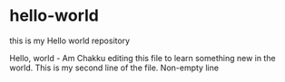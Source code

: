 # hello-world
this is my Hello world repository

Hello, world - Am Chakku editing this file to learn something new in the world. 
This is my second line of the file.
Non-empty line
